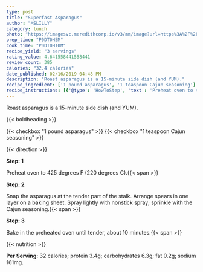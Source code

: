 ```yaml
---
type: post
title: "Superfast Asparagus"
author: "MSLILLY"
category: lunch
photo: "https://imagesvc.meredithcorp.io/v3/mm/image?url=https%3A%2F%2Fimages.media-allrecipes.com%2Fuserphotos%2F959319.jpg"
prep_time: "P0DT0H5M"
cook_time: "P0DT0H10M"
recipe_yield: "3 servings"
rating_value: 4.641558441558441
review_count: 385
calories: "32.4 calories"
date_published: 02/16/2019 04:48 PM
description: "Roast asparagus is a 15-minute side dish (and YUM)."
recipe_ingredient: ['1 pound asparagus', '1 teaspoon Cajun seasoning']
recipe_instructions: [{'@type': 'HowToStep', 'text': 'Preheat oven to 425 degrees F (220 degrees C).\n'}, {'@type': 'HowToStep', 'text': 'Snap the asparagus at the tender part of the stalk. Arrange spears in one layer on a baking sheet. Spray lightly with nonstick spray; sprinkle with the Cajun seasoning.\n'}, {'@type': 'HowToStep', 'text': 'Bake in the preheated oven until tender, about 10 minutes.\n'}]
---
```


Roast asparagus is a 15-minute side dish (and YUM). 

{{< boldheading >}}

{{< checkbox "1 pound asparagus" >}}
{{< checkbox "1 teaspoon Cajun seasoning" >}}


{{< direction >}}

**Step: 1**

Preheat oven to 425 degrees F (220 degrees C).{{< span >}}

**Step: 2**

Snap the asparagus at the tender part of the stalk. Arrange spears in one layer on a baking sheet. Spray lightly with nonstick spray; sprinkle with the Cajun seasoning.{{< span >}}

**Step: 3**

Bake in the preheated oven until tender, about 10 minutes.{{< span >}}

{{< nutrition >}}

**Per Serving:** 32 calories; protein 3.4g; carbohydrates 6.3g; fat 0.2g; sodium 161mg.